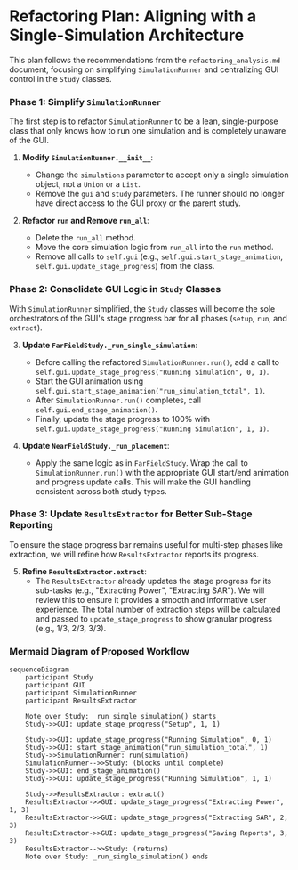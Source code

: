 # Refactoring Plan: Aligning with a Single-Simulation Architecture

This plan follows the recommendations from the `refactoring_analysis.md` document, focusing on simplifying `SimulationRunner` and centralizing GUI control in the `Study` classes.

### Phase 1: Simplify `SimulationRunner`

The first step is to refactor `SimulationRunner` to be a lean, single-purpose class that only knows how to run one simulation and is completely unaware of the GUI.

1.  **Modify `SimulationRunner.__init__`**:
    *   Change the `simulations` parameter to accept only a single simulation object, not a `Union` or a `List`.
    *   Remove the `gui` and `study` parameters. The runner should no longer have direct access to the GUI proxy or the parent study.

2.  **Refactor `run` and Remove `run_all`**:
    *   Delete the `run_all` method.
    *   Move the core simulation logic from `run_all` into the `run` method.
    *   Remove all calls to `self.gui` (e.g., `self.gui.start_stage_animation`, `self.gui.update_stage_progress`) from the class.

### Phase 2: Consolidate GUI Logic in `Study` Classes

With `SimulationRunner` simplified, the `Study` classes will become the sole orchestrators of the GUI's stage progress bar for all phases (`setup`, `run`, and `extract`).

3.  **Update `FarFieldStudy._run_single_simulation`**:
    *   Before calling the refactored `SimulationRunner.run()`, add a call to `self.gui.update_stage_progress("Running Simulation", 0, 1)`.
    *   Start the GUI animation using `self.gui.start_stage_animation("run_simulation_total", 1)`.
    *   After `SimulationRunner.run()` completes, call `self.gui.end_stage_animation()`.
    *   Finally, update the stage progress to 100% with `self.gui.update_stage_progress("Running Simulation", 1, 1)`.

4.  **Update `NearFieldStudy._run_placement`**:
    *   Apply the same logic as in `FarFieldStudy`. Wrap the call to `SimulationRunner.run()` with the appropriate GUI start/end animation and progress update calls. This will make the GUI handling consistent across both study types.

### Phase 3: Update `ResultsExtractor` for Better Sub-Stage Reporting

To ensure the stage progress bar remains useful for multi-step phases like extraction, we will refine how `ResultsExtractor` reports its progress.

5.  **Refine `ResultsExtractor.extract`**:
    *   The `ResultsExtractor` already updates the stage progress for its sub-tasks (e.g., "Extracting Power", "Extracting SAR"). We will review this to ensure it provides a smooth and informative user experience. The total number of extraction steps will be calculated and passed to `update_stage_progress` to show granular progress (e.g., 1/3, 2/3, 3/3).

### Mermaid Diagram of Proposed Workflow

```mermaid
sequenceDiagram
    participant Study
    participant GUI
    participant SimulationRunner
    participant ResultsExtractor

    Note over Study: _run_single_simulation() starts
    Study->>GUI: update_stage_progress("Setup", 1, 1)

    Study->>GUI: update_stage_progress("Running Simulation", 0, 1)
    Study->>GUI: start_stage_animation("run_simulation_total", 1)
    Study->>SimulationRunner: run(simulation)
    SimulationRunner-->>Study: (blocks until complete)
    Study->>GUI: end_stage_animation()
    Study->>GUI: update_stage_progress("Running Simulation", 1, 1)

    Study->>ResultsExtractor: extract()
    ResultsExtractor->>GUI: update_stage_progress("Extracting Power", 1, 3)
    ResultsExtractor->>GUI: update_stage_progress("Extracting SAR", 2, 3)
    ResultsExtractor->>GUI: update_stage_progress("Saving Reports", 3, 3)
    ResultsExtractor-->>Study: (returns)
    Note over Study: _run_single_simulation() ends